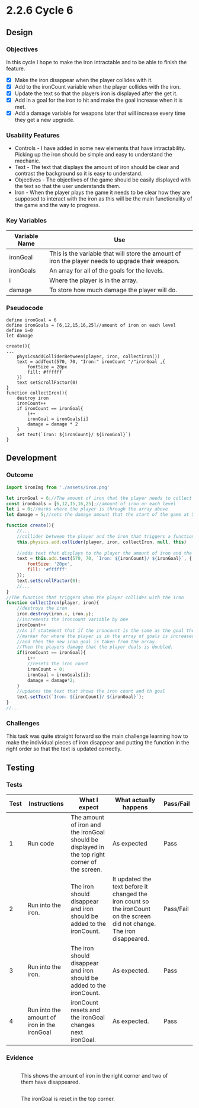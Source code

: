 # 2.2.6 Cycle 6

## Design

### Objectives

In this cycle I hope to make the iron intractable and to be able to finish the feature.

* [x] Make the iron disappear when the player collides with it.
* [x] Add to the ironCount variable when the player collides with the iron.
* [x] Update the text so that the players iron is displayed after the get it.
* [x] Add in a goal for the iron to hit and make the goal increase when it is met.
* [x] Add a damage variable for weapons later that will increase every time they get a new upgrade.

### Usability Features

* Controls - I have added in some new elements that have intractability. Picking up the iron should be simple and easy to understand the mechanic.
* Text - The text that displays the amount of iron should be clear and contrast the background so it is easy to understand.
* Objectives - The objectives of the game should be easily displayed with the text so that the user understands them.
* Iron - When the player plays the game it needs to be clear how they are supposed to interact with the iron as this will be the main functionality of the game and the way to progress.

### Key Variables

| Variable Name | Use                                                                                               |
| ------------- | ------------------------------------------------------------------------------------------------- |
| ironGoal      | This is the variable that will store the amount of iron the player needs to upgrade their weapon. |
| ironGoals     | An array for all of the goals for the levels.                                                     |
| i             | Where the player is in the array.                                                                 |
| damage        | To store how much damage the player will do.                                                      |

### Pseudocode

```
define ironGoal = 6
define ironGoals = [6,12,15,16,25]//amount of iron on each level
define i=0
let damage

create(){
...
    physicsAddColliderBetween(player, iron, collectIron())
    text = addText(570, 70, "Iron:" ironCount "/"ironGoal ,{
        fontSize = 20px
        fill: #ffffff
    })
    text setScrollFactor(0)
}
function collectIron(){
    destroy iron
    ironCount++
    if ironCount == ironGoal{
        i++
        ironGoal = ironGoals[i]
        damage = damage * 2
    }
    set text(`Iron: ${ironCount}/ ${ironGoal}`)
}
```

## Development

### Outcome

```javascript
import ironImg from './assets/iron.png'

let ironGoal = 6;//The amount of iron that the player needs to collect when the game first starts is set to 6.
const ironGoals = [6,12,15,16,25];//amount of iron on each level
let i = 0;//marks where the player is through the array above
let damage = 5;//sets the damage amount that the start of the game at 5.

function create(){
    //...
    //collider between the player and the iron that triggers a function when they collide.
    this.physics.add.collider(player, iron, collectIron, null, this)
    
    //adds text that displays to the player the amount of iron and the amount that they need to collect to progress.
    text = this.add.text(570, 70, `Iron: ${ironCount}/ ${ironGoal}`, {
        fontSize: '20px',
        fill: '#ffffff'
    });
    text.setScrollFactor(0);
    //...
}
//The function that triggers when the player collides with the iron
function collectIron(player, iron){
    //destroys the iron
    iron.destroy(iron.x, iron.y);
    //increments the ironcount variable by one
    ironCount++
    //An if statement that if the ironcount is the same as the goal then the
    //marker for where the player is in the array of goals is increased by one
    //and then the new iron goal is taken from the array.
    //Then the players damage that the player deals is doubled.
    if(ironCount == ironGoal){
        i++
        //resets the iron count
        ironCount = 0;
        ironGoal = ironGoals[i];
        damage = damage*2;
    }
    //updates the text that shows the iron count and th goal
    text.setText(`Iron: ${ironCount}/ ${ironGoal}`);
}
//...
```

### Challenges

This task was quite straight forward so the main challenge learning how to make the individual pieces of iron disappear and putting the function in the right order so that the text is updated correctly.

## Testing

### Tests

| Test | Instructions                                | What I expect                                                                                  | What actually happens                                                                                                     | Pass/Fail |
| ---- | ------------------------------------------- | ---------------------------------------------------------------------------------------------- | ------------------------------------------------------------------------------------------------------------------------- | --------- |
| 1    | Run code                                    | The amount of iron and the ironGoal should be displayed in the top right corner of the screen. | As expected                                                                                                               | Pass      |
| 2    | Run into the iron.                          | The iron should disappear and iron should be added to the ironCount.                           | It updated the text before it changed the iron count so the ironCount on the screen did not change. The iron disappeared. | Pass/Fail |
| 3    | Run into the iron.                          | The iron should disappear and iron should be added to the ironCount.                           | As expected.                                                                                                              | Pass      |
| 4    | Run into the amount of iron in the ironGoal | ironCount resets and the ironGoal changes next ironGoal.                                       | As expected.                                                                                                              | Pass      |

### Evidence

<figure><img src="../.gitbook/assets/image (13) (1).png" alt=""><figcaption><p>This shows the amount of iron in the right corner and two of them have disappeared.</p></figcaption></figure>

<figure><img src="../.gitbook/assets/image (5) (3).png" alt=""><figcaption><p>The ironGoal is reset in the top corner.</p></figcaption></figure>
